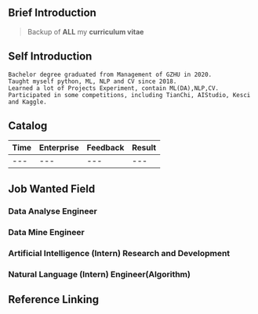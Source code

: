 ## Brief Introduction
> Backup of __ALL__ my __curriculum vitae__ 

## Self Introduction
```
Bachelor degree graduated from Management of GZHU in 2020.   
Taught myself python, ML, NLP and CV since 2018.  
Learned a lot of Projects Experiment, contain ML(DA),NLP,CV.  
Participated in some competitions, including TianChi, AIStudio, Kesci and Kaggle.  
```

## Catalog

| Time | Enterprise | Feedback | Result |
| --- | --- | --- | --- |
| --- | --- | --- | --- |

## Job Wanted Field
### Data Analyse Engineer

### Data Mine Engineer

### Artificial Intelligence (Intern) Research and Development

### Natural Language (Intern) Engineer(Algorithm)

## Reference Linking
